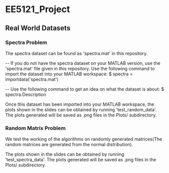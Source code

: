 # EE5121_Project

## Real World Datasets
### Spectra Problem
The spectra dataset can be found as 'spectra.mat' in this repository.

-- If you do not have the spectra dataset on your MATLAB version, use the 'spectra.mat' file given in this repository. Use the following command 
to import the dataset into your MATLAB workspace:
$ spectra = importdata('spectra.mat')

-- Use the following command to get an idea on what the dataset is about:
$ spectra.Description

Once this dataset has been imported into your MATLAB workspace, the plots shown in the slides can be obtained by running 'test_random_data'.
The plots generated will be saved as .png files in the Plots/ subdirectory.

### Random Matrix Problem
We test the working of the algorithms on randomly generated matrices(The random matrices are generated from the normal distribution).

The plots shown in the slides can be obtained by running 'test_spectra_data'. The plots generated will be saved as .png files in the Plots/ subdirectory.
